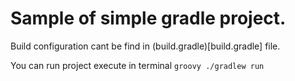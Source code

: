 # Sample of simple gradle project.

Build configuration cant be find in (build.gradle)[build.gradle] file.

You can run project execute in terminal
``groovy
./gradlew run
``
